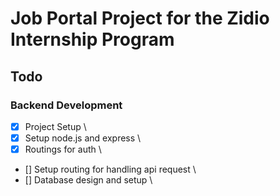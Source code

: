 # Job Portal Project for the Zidio Internship Program


## Todo

### Backend Development
- [x] Project Setup \
- [x] Setup node.js and express \
- [x] Routings for auth \
- [] Setup routing for handling api request \
- [] Database design and setup \
